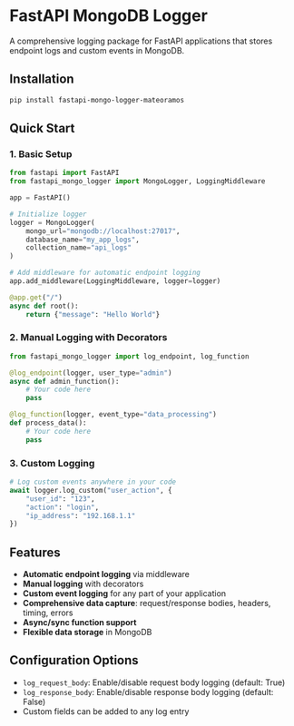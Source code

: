 # FastAPI MongoDB Logger

A comprehensive logging package for FastAPI applications that stores endpoint logs and custom events in MongoDB.

## Installation

```bash
pip install fastapi-mongo-logger-mateoramos
```

## Quick Start

### 1. Basic Setup

```python
from fastapi import FastAPI
from fastapi_mongo_logger import MongoLogger, LoggingMiddleware

app = FastAPI()

# Initialize logger
logger = MongoLogger(
    mongo_url="mongodb://localhost:27017",
    database_name="my_app_logs",
    collection_name="api_logs"
)

# Add middleware for automatic endpoint logging
app.add_middleware(LoggingMiddleware, logger=logger)

@app.get("/")
async def root():
    return {"message": "Hello World"}
```

### 2. Manual Logging with Decorators

```python
from fastapi_mongo_logger import log_endpoint, log_function

@log_endpoint(logger, user_type="admin")
async def admin_function():
    # Your code here
    pass

@log_function(logger, event_type="data_processing")
def process_data():
    # Your code here
    pass
```

### 3. Custom Logging

```python
# Log custom events anywhere in your code
await logger.log_custom("user_action", {
    "user_id": "123",
    "action": "login",
    "ip_address": "192.168.1.1"
})
```

## Features

- **Automatic endpoint logging** via middleware
- **Manual logging** with decorators
- **Custom event logging** for any part of your application
- **Comprehensive data capture**: request/response bodies, headers, timing, errors
- **Async/sync function support**
- **Flexible data storage** in MongoDB

## Configuration Options

- `log_request_body`: Enable/disable request body logging (default: True)
- `log_response_body`: Enable/disable response body logging (default: False)
- Custom fields can be added to any log entry